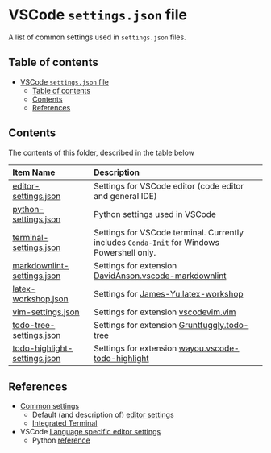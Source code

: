 # VSCode `settings.json` file

A list of common settings used in `settings.json` files.

## Table of contents

- [VSCode `settings.json` file](#vscode-settingsjson-file)
    - [Table of contents](#table-of-contents)
    - [Contents](#contents)
    - [References](#references)

## Contents

The contents of this folder, described in the table below

| Item Name | Description |
| :---- | :----- |
| [editor-settings.json](./editor-settings.json) | Settings for VSCode editor (code editor and general IDE) |
| [python-settings.json](./python-settings.json) | Python settings used in VSCode |
| [terminal-settings.json](./terminal-settings.json) | Settings for VSCode terminal. Currently includes `Conda-Init` for Windows Powershell only. |
| [markdownlint-settings.json](./markdownlint-settings.json) | Settings for extension [DavidAnson.vscode-markdownlint](https://marketplace.visualstudio.com/items?itemName=DavidAnson.vscode-markdownlint) |
| [latex-workshop.json](./latex-workshop.json) | Settings for [James-Yu.latex-workshop](https://marketplace.visualstudio.com/items?itemName=James-Yu.latex-workshop) |
| [vim-settings.json](./vim-settings.json) | Settings for extension [vscodevim.vim](https://marketplace.visualstudio.com/items?itemName=vscodevim.vim) |
| [todo-tree-settings.json](./todo-tree-settings.json) | Settings for extension [Gruntfuggly.todo-tree](https://marketplace.visualstudio.com/items?itemName=Gruntfuggly.todo-tree) |
| [todo-highlight-settings.json](./todo-highlight-settings.json) | Settings for extension [wayou.vscode-todo-highlight](https://marketplace.visualstudio.com/items?itemName=wayou.vscode-todo-highlight) |

## References

- [Common settings](https://code.visualstudio.com/docs/getstarted/settings)
    - Default (and description of) [editor settings](https://code.visualstudio.com/docs/getstarted/settings#_default-settings)
    - [Integrated Terminal](https://code.visualstudio.com/docs/editor/integrated-terminal)
- VSCode [Language specific editor settings](https://code.visualstudio.com/docs/getstarted/settings#_languagespecific-editor-settings)
    - Python [reference](https://code.visualstudio.com/docs/python/settings-reference)
